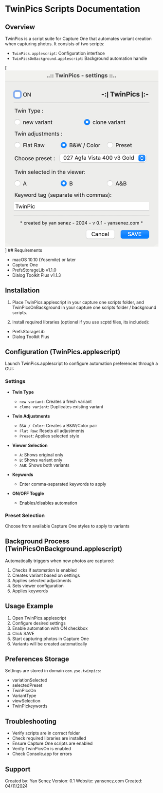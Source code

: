 # TwinPics Scripts Documentation

## Overview
TwinPics is a script suite for Capture One that automates variant creation when capturing photos. It consists of two scripts:
- `TwinPics.applescript`: Configuration interface
- `TwinPicsOnBackground.applescript`: Background automation handle

[![twinpics](https://github.com/Igrekess/TwinPics/blob/main/img/twinpics.gif)] ## Requirements

- macOS 10.10 (Yosemite) or later
- Capture One
- PrefsStorageLib v1.1.0
- Dialog Toolkit Plus v1.1.3

## Installation

1. Place TwinPics.applescript in your capture one scripts folder, and TwinPicsOnBackground in your capture one scripts folder / background scripts.

2. Install required libraries (optionel if you use scptd files, its included):
- PrefsStorageLib
- Dialog Toolkit Plus

## Configuration (TwinPics.applescript)

Launch TwinPics.applescript to configure automation preferences through a GUI:

### Settings

- **Twin Type**
  - `new variant`: Creates a fresh variant
  - `clone variant`: Duplicates existing variant

- **Twin Adjustments**
  - `B&W / Color`: Creates a B&W/Color pair
  - `Flat Raw`: Resets all adjustments
  - `Preset`: Applies selected style

- **Viewer Selection**
  - `A`: Shows original only
  - `B`: Shows variant only
  - `A&B`: Shows both variants

- **Keywords**
  - Enter comma-separated keywords to apply

- **ON/OFF Toggle**
  - Enables/disables automation

### Preset Selection
Choose from available Capture One styles to apply to variants

## Background Process (TwinPicsOnBackground.applescript)

Automatically triggers when new photos are captured:

1. Checks if automation is enabled
2. Creates variant based on settings
3. Applies selected adjustments
4. Sets viewer configuration
5. Applies keywords

## Usage Example

1. Open TwinPics.applescript
2. Configure desired settings
3. Enable automation with ON checkbox
4. Click SAVE
5. Start capturing photos in Capture One
6. Variants will be created automatically

## Preferences Storage

Settings are stored in domain `com.yse.twinpics`:
- variationSelected
- selectedPreset
- TwinPicsOn
- VariantType
- viewSelection
- TwinPickeywords

## Troubleshooting

- Verify scripts are in correct folder
- Check required libraries are installed
- Ensure Capture One scripts are enabled
- Verify TwinPicsOn is enabled
- Check Console.app for errors

## Support

Created by: Yan Senez
Version: 0.1
Website: yansenez.com
Created: 04/11/2024

